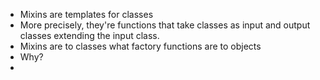 - Mixins are templates for classes
- More precisely, they're functions that take classes as input and output classes extending the input class.
- Mixins are to classes what factory functions are to objects
- Why? 
-  